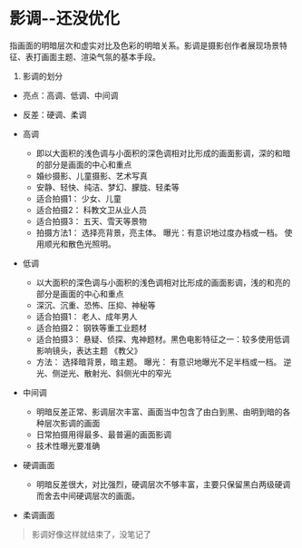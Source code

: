 # 影调--还没优化
指画面的明暗层次和虚实对比及色彩的明暗关系。影调是摄影创作者展现场景特征、表打画面主题、渲染气氛的基本手段。

1. 影调的划分

  - 亮点：高调、低调、中间调
  - 反差：硬调、柔调

- 高调
  - 即以大面积的浅色调与小面积的深色调相对比形成的画面影调，深的和暗的部分是画面的中心和重点
  - 婚纱摄影、儿童摄影、艺术写真
  - 安静、轻快、纯洁、梦幻、朦胧、轻柔等
  - 适合拍摄1： 少女、儿童
  - 适合拍摄2： 科教文卫从业人员
  - 适合拍摄3： 五天、雪天等景物
  - 拍摄方法1： 选择亮背景，亮主体。 曝光：有意识地过度办档或一档。 使用顺光和散色光照明。

- 低调
  - 以大面积的深色调与小面积的浅色调相对比形成的画面影调，浅的和亮的部分是画面的中心和重点
  - 深沉、沉重、恐怖、压抑、神秘等
  - 适合拍摄1： 老人、成年男人  
  - 适合拍摄2： 钢铁等重工业题材
  - 适合拍摄3： 悬疑、侦探、鬼神题材。黑色电影特征之一：较多使用低调影响镜头，表达主题 《教父》
  - 方法： 选择暗背景，暗主题。 曝光： 有意识地曝光不足半档或一档。  逆光、侧逆光、散射光、斜侧光中的窄光

- 中间调
  - 明暗反差正常、影调层次丰富、画面当中包含了由白到黑、由明到暗的各种层次影调的画面
  - 日常拍摄用得最多、最普遍的画面影调
  - 技术性曝光要准确

- 硬调画面
  - 明暗反差很大，对比强烈，硬调层次不够丰富，主要只保留黑白两级硬调而舍去中间硬调层次的画面。

- 柔调画面

> 影调好像这样就结束了，没笔记了
